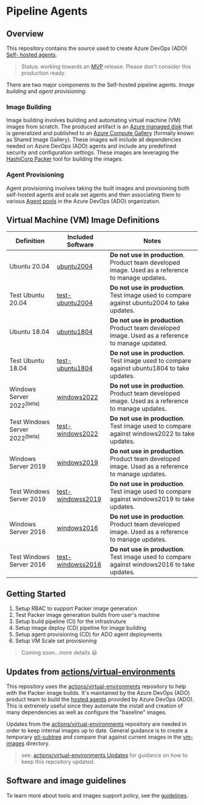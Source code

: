 # Pipeline Agents

## Overview

This repository contains the source used to create Azure DevOps (ADO) [Self- hosted agents](https://docs.microsoft.com/en-us/azure/devops/pipelines/agents/agents?view=azure-devops&tabs=browser#install).

> Status: working towards an [MVP](https://en.wikipedia.org/wiki/Minimum_viable_product) release. Please don't consider this production ready.

There are two major components to the Self-hosted pipeline agents. *Image building* and *agent provisioning*.

### Image Building

Image building involves building and automating virtual machine (VM) images from scratch. The produced artifact is an [Azure managed disk](https://docs.microsoft.com/en-us/azure/virtual-machines/managed-disks-overview) that is generalized and published to an [Azure Compute Gallery](https://docs.microsoft.com/en-us/azure/virtual-machines/shared-image-galleries) (formally known as Shared Image Gallery). These images will include all dependencies needed on Azure DevOps (ADO) agents and include any predefined security and configuration settings. These images are leveraging the [HashiCorp Packer](https://www.packer.io/) tool for building the images.

### Agent Provisioning

Agent provisioning involves taking the built images and provisioning both self-hosted agents and scale set agents and then associating them to various [Agent pools](https://docs.microsoft.com/en-us/azure/devops/pipelines/agents/pools-queues?view=azure-devops&tabs=yaml%2Cbrowser) in the Azure DevOps (ADO) organization.

## Virtual Machine (VM) Image Definitions

| Definition | Included Software | Notes |
| --------------------|--------------------|--------------------|
| Ubuntu 20.04 | [ubuntu2004](vm-images/images/linux/Ubuntu2004-README.md) | **Do not use in production**. Product team developed image. Used as a reference to manage updates.
| Test Ubuntu 20.04 | [test-ubuntu2004](vm-images/images/linux/Ubuntu2004-README.md) | **Do not use in production**. Test image used to compare against ubuntu2004 to take updates.
| Ubuntu 18.04 | [ubuntu1804](vm-images/images/linux/Ubuntu1804-README.md) | **Do not use in production**. Product team developed image. Used as a reference to manage updated.
| Test Ubuntu 18.04 | [test-ubuntu1804](vm-images/images/linux/Ubuntu1804-README.md) | **Do not use in production**. Test image used to compare against ubuntu1804 to take updates.
| Windows Server 2022<sup>[beta]</sup> | [windows2022](.virtual-environments/images/win/Windows2022-Readme.md) | **Do not use in production**. Product team developed image. Used as a reference to manage updates.
| Test Windows Server 2022<sup>[beta]</sup> | [test-windows2022](vm-images/images/win/Windows2022-Readme.md) | **Do not use in production**. Test image used to compare against windows2022 to take updates.
| Windows Server 2019 | [windows2019](.virtual-environments/images/win/Windows2019-Readme.md) | **Do not use in production**. Product team developed image. Used as a reference to manage updates.
| Test Windows Server 2019 | [test-windowss2019](vm-images/images/win/Windows2019-Readme.md) | **Do not use in production**. Test image used to compare against windows2019 to take updates.
| Windows Server 2016 | [windows2016](.virtual-environments/images/win/Windows2016-Readme.md) | **Do not use in production**. Product team developed image. Used as a reference to manage updates.
| Test Windows Server 2016 | [test-windowss2016](vm-images/images/win/Windows2016-Readme.md) | **Do not use in production**. Test image used to compare against windows2016 to take updates.

## Getting Started

1. Setup RBAC to support Packer image generation
2. Test Packer image generation builds from user's machine
3. Setup build pipeline (CI) for the infrastruture
4. Setup image deploy (CD) pipeline for image building
5. Setup agent provisioning (CD) for ADO agent deployments
6. Setup VM Scale set provisioning

> Coming soon...more details :smiley:

## Updates from [actions/virtual-environments](https://github.com/actions/virtual-environments)

This repository uses the [actions/virtual-environments](https://github.com/actions/virtual-environments) repository to help with the Packer image builds. It's maintained by the Azure DevOps (ADO) product team to build the [hosted agents](https://docs.microsoft.com/en-us/azure/devops/pipelines/agents/hosted) provided by Azure DevOps (ADO). This is extremely useful since they automate the install and creation of many dependencies as well as configure the "baseline" images.

Updates from the [actions/virtual-environments](https://github.com/actions/virtual-environments) repository are needed in order to keep internal images up to date. General guidance is to create a temporary [git-subtree](https://github.com/git/git/blob/master/contrib/subtree/git-subtree.txt) and compare that against current images in the [vm-images](vm-images/) directory.

> see: [actions/virtual-environments Updates](docs/virtual-environments-updates.md) for guidance on how to keep this repository updated.

## Software and image guidelines

To learn more about tools and images support policy, see the [guidelines](docs/software-and-images-guidelines.md).